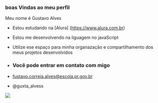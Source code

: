 ### boas  Vindas ao meu perfil 

Meu nome é Gustavo Alves

- Estou estudando na [Alura] (https://www.alura.com.br)
- Estou me desenvolvendo na liguagem no javaScript
- Utilize ese espaço para minha organazação e compartilhamento dos meus projetos desenvolvidos

- ### Você pode entrar em contato com migo

- fustavo.correia.alves@escola.pr.gov.br

- @guxta_alvess


![](https://media.tenor.com/3Fmo9kaZbLQAAAAM/zoro-one-piece-zoro-marimo.gif)
